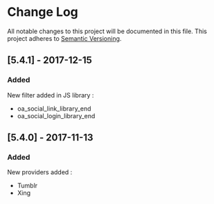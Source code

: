 # Change Log

All notable changes to this project will be documented in this file. This project adheres to [Semantic Versioning](http://semver.org/).

## [5.4.1] - 2017-12-15
### Added
New filter added in JS library :
- oa_social_link_library_end
- oa_social_login_library_end

## [5.4.0] - 2017-11-13
### Added
New providers added :
- Tumblr 
- Xing